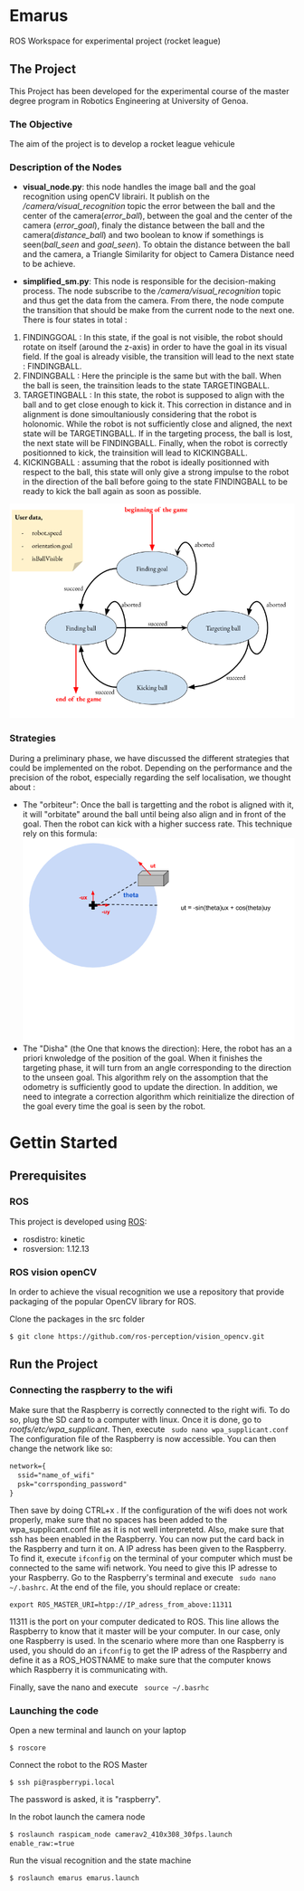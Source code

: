 # Emarus
ROS Workspace for experimental project (rocket league)

## The Project
This Project has been developed for the experimental course of the master degree program in Robotics Engineering at University of Genoa.

### The Objective
The aim of the project is to develop a rocket league vehicule

### Description of the Nodes

* **visual_node.py**: this node handles the image ball and the goal recognition using openCV librairi. It publish on the */camera/visual_recognition* topic the error between the ball and the center of the camera(*error_ball*), between the goal and the center of the camera (*error_goal*), finaly the distance between the ball and the camera(*distance_ball*) and two boolean to know if somethings is seen(*ball_seen* and *goal_seen*). To obtain the distance between the ball and the camera, a Triangle Similarity for object to Camera Distance need to be achieve.

* **simplified_sm.py**: This node is responsible for the decision-making process. The node subscribe to the */camera/visual_recognition* topic and thus get the data from the camera. From there, the node compute the transition that should be make from the current node to the next one. There is four states in total : 
1. FINDINGGOAL : In this state, if the goal is not visible, the robot should rotate on itself (around the z-axis) in order to have the goal in its visual field. If the goal is already visible, the transition will lead to the next state : FINDINGBALL.
2. FINDINGBALL : Here the principle is the same but with the ball. When the ball is seen, the trainsition leads to the state TARGETINGBALL.
3. TARGETINGBALL : In this state, the robot is supposed to align with the ball and to get close enough to kick it. This correction in distance and in alignment is done simoultaniously considering that the robot is holonomic. While the robot is not sufficiently close and aligned, the next state will be TARGETINGBALL. If in the targeting process, the ball is lost, the next state will be FINDINGBALL. Finally, when the robot is correctly positionned to kick, the trainsition will lead to KICKINGBALL.
4. KICKINGBALL : assuming that the robot is ideally positionned with respect to the ball, this state will only give a strong impulse to the robot in the direction of the ball before going to the state FINDINGBALL to be ready to kick the ball again as soon as possible.

![scheme of the organisation of the states](https://raw.githubusercontent.com/thomasgallo/emarus/thomas/sm_scheme.png)


### Strategies
During a preliminary phase, we have discussed the different strategies that could be implemented on the robot. Depending on the performance and the precision of the robot, especially regarding the self localisation, we thought about :
- The "orbiteur": Once the ball is targetting and the robot is aligned with it, it will "orbitate" around the ball until being also align and in front of the goal. Then the robot can kick with a higher success rate. This technique rely on this formula:
![orbital_strategy](https://raw.githubusercontent.com/thomasgallo/emarus/thomas/orbital.png)
- The "Disha" (the One that knows the direction): Here, the robot has an a priori knwoledge of the position of the goal. When it finishes the targeting phase, it will turn from an angle corresponding to the direction to the unseen goal. This algorithm rely on the assomption that the odometry is sufficiently good to update the direction. In addition, we need to integrate a correction algorithm which reinitialize the direction of the goal every time the goal is seen by the robot. 

# Gettin Started

## Prerequisites

### ROS
This project is developed using [ROS](http://wiki.ros.org/kinetic/Installation/Ubuntu):
* rosdistro: kinetic
* rosversion: 1.12.13

### ROS vision openCV

In order to achieve the visual recognition we use a repository that provide packaging of the popular OpenCV library for ROS.

Clone the packages in the src folder

```
$ git clone https://github.com/ros-perception/vision_opencv.git

```

## Run the Project
### Connecting the raspberry to the wifi

Make sure that the Raspberry is correctly connected to the right wifi. To do so, plug the SD card to a computer with linux. Once it is done, go to *rootfs/etc/wpa_supplicant*. Then, execute ``` sudo nano wpa_supplicant.conf``` The configuration file of the Raspberry is now accessible. You can then change the network like so:
```
network={
  ssid="name_of_wifi"
  psk="corrsponding_password"
}
```
Then save by doing CTRL+x .
If the configuration of the wifi does not work properly, make sure that no spaces has been added to the wpa_supplicant.conf file as it is not well interpretetd.
Also, make sure that ssh has been enabled in the Raspberry.
You can now put the card back in the Raspberry and turn it on.
A IP adress has been given to the Raspberry. To find it, execute ```ifconfig``` on the terminal of your computer which must be connected to the same wifi network. You need to give this IP adresse to your Raspberry. Go to the Raspberry's terminal and execute ``` sudo nano ~/.bashrc```. At the end of the file, you should replace or create:
``` 
export ROS_MASTER_URI=htpp://IP_adress_from_above:11311
```
11311 is the port on your computer dedicated to ROS. This line allows the Raspberry to know that it master will be your computer. In our case, only one Raspberry is used. 
In the scenario where more than one Raspberry is used, you should do an ```ifconfig``` to get the IP adress of the Raspberry and define it as a ROS_HOSTNAME to make sure that the computer knows which Raspberry it is communicating with.

Finally, save the nano and execute ``` source ~/.basrhc```

### Launching the code

Open a new terminal and launch on your laptop

```
$ roscore
```


Connect the robot to the ROS Master

```
$ ssh pi@raspberrypi.local 
```
The password is asked, it is "raspberry".

In the robot launch the camera node

```
$ roslaunch raspicam_node camerav2_410x308_30fps.launch enable_raw:=true
```

Run the visual recognition and the state machine

```
$ roslaunch emarus emarus.launch
```
